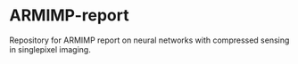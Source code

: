 # ARMIMP-report
Repository for ARMIMP report on neural networks with compressed sensing in singlepixel imaging.
